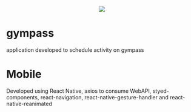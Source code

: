 <p align="center">
  <img src="https://i.imgsafe.org/c7/c73faf038f.gif">
</p>

# gympass

application developed to schedule activity on gympass

# Mobile

Developed using React Native, axios to consume WebAPI, styed-components, react-navigation, react-native-gesture-handler and 
react-native-reanimated

